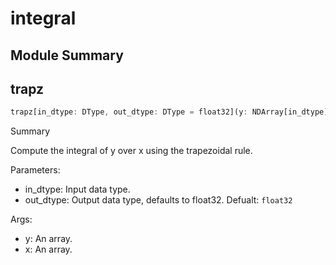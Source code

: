 



# integral

##  Module Summary
  

## trapz


```rust
trapz[in_dtype: DType, out_dtype: DType = float32](y: NDArray[in_dtype], x: NDArray[in_dtype]) -> SIMD[$1, 1]
```  
Summary  
  
Compute the integral of y over x using the trapezoidal rule.  
  
Parameters:  

- in_dtype: Input data type.
- out_dtype: Output data type, defaults to float32. Defualt: `float32`
  
Args:  

- y: An array.
- x: An array.
